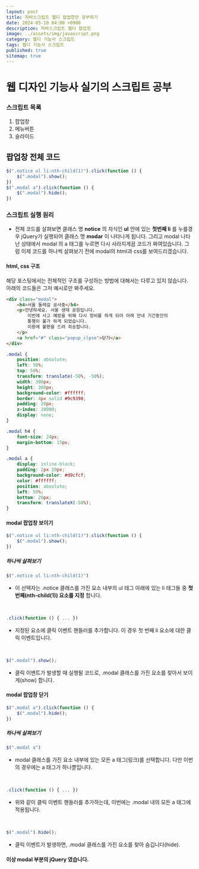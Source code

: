 ```yaml
---
layout: post
title: 자바스크립트 웹디 팝업창만 공부하기
date: 2024-05-10 04:00 +0900
description: 자바스크립트 웹디 팝업창
image: ../assets/img/javascript.png
category: 웹디 기능사 스크립트
tags: 웹디 기능사 스크립트
published: true
sitemap: true
---
```


# 웹 디자인 기능사 실기의 스크립트 공부
### 스크립트 목록
1. 팝업창 <br/>
2. 메뉴버튼 <br/>
3. 슬라이드 <br/>

## __팝업창 전체 코드__<br/>

```javascript
$(".notice ul li:nth-child(1)").click(function () {
    $(".modal").show();
})
$(".modal a").click(function () {
    $(".modal").hide();
})
```

### __스크립트 실행 원리__ <br/>

* 전체 코드를 살펴보면 클래스 명 __notice__ 의 자식인 __ul__ 안에 있는 __첫번째 li__ 를 누를경우 jQuery가 실행되어 클래스 명 __modar__ 이 나타나게 됩니다. 그리고 modal 나타난 상태에서 modal 의 a 태그를 누르면 다시 사라지게끔 코드가 짜여있습니다. 그럼 이제 코드를 하나씩 살펴보기 전에 modal의 html과 css를 보여드리겠습니다.<br/>

#### __html, css 구조__
해당 포스팅에서는 전체적인 구조를 구성하는 방법에 대해서는 다루고 있지 않습니다. 아래의 코드들은 그저 예시로만 봐주세요.<br/>

```html
<div class="modal">
    <h4>서울 둘레길 공사중</h4>
    <p>안녕하세요. 서울 생태 공원입니다.
        이번에 사고 예방을 위해 다시 정비를 하게 되어 아래 안내 기간동안의
        통행이 불가 하게 되었습니다.
        이용에 불편을 드려 죄송합니다.
    </p>
    <a href="#" class="popup_clpse">닫기</a>
</div>
```

```css
.modal {
    position: absolute;
    left: 50%;
    top: 50%;
    transform: translate(-50%, -50%);
    width: 300px;
    height: 300px;
    background-color: #ffffff;
    border: 4px solid #9c9398;
    padding: 20px;
    z-index: 20000;
    display: none;
}

.modal h4 {
    font-size: 24px;
    margin-bottom: 15px;
}

.modal a {
    display: inline-block;
    padding: 2px 20px;
    background-color: #d9cfcf;
    color: #ffffff;
    position: absolute;
    left: 50%;
    bottom: 20px;
    transform: translateX(-50%);
}
```


#### __modal 팝업창 보이기__

```javascript
$(".notice ul li:nth-child(1)").click(function () {
    $(".modal").show();
})
```

##### __하나씩 살펴보기__

```javascript
$(".notice ul li:nth-child(1)")
```

* 이 선택자는 .notice 클래스를 가진 요소 내부의 ul 태그 아래에 있는 li 태그들 중 __첫 번째(nth-child(1)) 요소를 지정__ 합니다. <br/>

 <br/>

```javascript
.click(function () { ... })
```

* 지정된 요소에 클릭 이벤트 핸들러를 추가합니다. 이 경우 첫 번째 li 요소에 대한 클릭 이벤트입니다. <br/>

 <br/>

```javascript
$(".modal").show();
```

* 클릭 이벤트가 발생할 때 실행될 코드로, .modal 클래스를 가진 요소를 찾아서 보이게(show) 합니다. <br/>


#### __modal 팝업창 닫기__

```javascript
$(".modal a").click(function () {
    $(".modal").hide();
})
```

##### __하나씩 살펴보기__

```javascript
$(".modal a")
```

* modal 클래스를 가진 요소 내부에 있는 모든 a 태그(링크)를 선택합니다. 다만 이번의 경우에는 a 태그가 하나뿐입니다. <br/>

 <br/>

```javascript
.click(function () { ... })
```

* 위와 같이 클릭 이벤트 핸들러를 추가하는데, 이번에는 .modal 내의 모든 a 태그에 적용됩니다. <br/>

 <br/>

```javascript
$(".modal").hide();
```

* 클릭 이벤트가 발생하면, .modal 클래스를 가진 요소를 찾아 숨깁니다(hide). <br/>


#### 이상 modal 부분의 jQuery 였습니다.